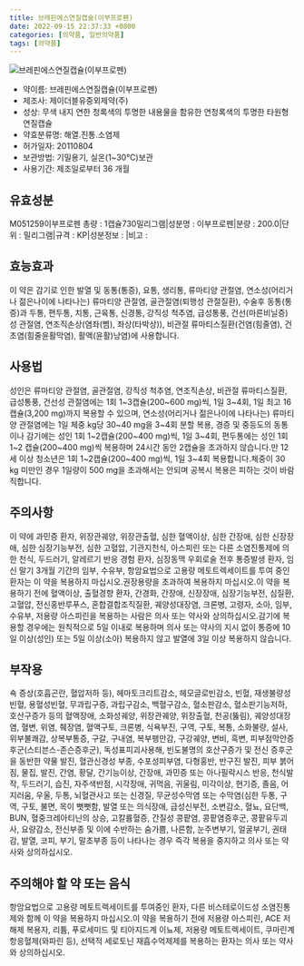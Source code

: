 ```yaml
---
title: 브레핀에스연질캡슐(이부프로펜)
date: 2022-09-15 22:37:33 +0800
categories: [의약품, 일반의약품]
tags: [의약품]
---
```

![브레핀에스연질캡슐(이부프로펜)](https://nedrug.mfds.go.kr/pbp/cmn/itemImageDownload/147426564858700037)

- 약이름: 브레핀에스연질캡슐(이부프로펜)
- 제조사: 제이더블유중외제약(주)
- 성상: 무색 내지 연한 청록색의 투명한 내용물을 함유한 연청록색의 투명한 타원형 연질캡슐
- 약효분류명: 해열.진통.소염제
- 허가일자: 20110804
- 보관방법: 기밀용기, 실온(1~30℃)보관
- 사용기간: 제조일로부터 36 개월
## 유효성분
M051259이부프로펜
총량 : 1캡슐730밀리그램|성분명 : 이부프로펜|분량 : 200.0|단위 : 밀리그램|규격 : KP|성분정보 : |비고 :
## 효능효과
이 약은 감기로 인한 발열 및 동통(통증), 요통, 생리통, 류마티양 관절염, 연소성(어리거나 젊은나이에 나타나는) 류마티양 관절염, 골관절염(퇴행성 관절질환), 수술후 동통(통증)과 두통, 편두통, 치통, 근육통, 신경통, 강직성 척추염, 급성통풍, 건선(마른비닐증)성 관절염, 연조직손상(염좌(삠), 좌상(타박상)), 비관절 류마티스질환(건염(힘줄염), 건초염(힘줄윤활막염), 활액(윤활)낭염)에 사용합니다.
## 사용법
성인은 류마티양 관절염, 골관절염, 강직성 척추염, 연조직손상, 비관절 류마티스질환, 급성통풍, 건선성 관절염에는 1회 1~3캡슐(200~600 mg)씩, 1일 3~4회, 1일 최고 16캡슐(3,200 mg)까지 복용할 수 있으며, 연소성(어리거나 젊은나이에 나타나는) 류마티양 관절염에는 1일 체중 kg당 30~40 mg을 3~4회 분할 복용, 경증 및 중등도의 동통이나 감기에는 성인 1회 1~2캡슐(200~400 mg)씩, 1일 3~4회, 편두통에는 성인 1회 1~2 캡슐(200~400 mg)씩 복용하며 24시간 동안 2캡슐을 초과하지 않습니다.만 12세 이상 청소년은 1회 1~2캡슐(200~400 mg)씩, 1일 3~4회 복용합니다.체중이 30 kg 미만인 경우 1일량이 500 mg을 초과해서는 안되며 공복시 복용은 피하는 것이 바람직합니다.
## 주의사항
이 약에 과민증 환자, 위장관궤양, 위장관출혈, 심한 혈액이상, 심한 간장애, 심한 신장장애, 심한 심장기능부전, 심한 고혈압, 기관지천식, 아스피린 또는 다른 소염진통제에 의한 천식, 두드러기, 알레르기 반응 경험 환자, 심장동맥 우회로술 전후 통증발생 환자, 임신 말기 3개월 기간의 임부, 수유부, 항암요법으로 고용량 메토트렉세이트를 투여 중인 환자는 이 약을 복용하지 마십시오.권장용량을 초과하여 복용하지 마십시오.이 약을 복용하기 전에 혈액이상, 출혈경향 환자, 간경화, 간장애, 신장장애, 심장기능부전, 심질환, 고혈압, 전신홍반루푸스, 혼합결합조직질환, 궤양성대장염, 크론병, 고령자, 소아, 임부, 수유부, 저용량 아스피린을 복용하는 사람은 의사 또는 약사와 상의하십시오.감기에 복용할 경우에는 원칙적으로 5일 이내로 복용하며 의사 또는 약사의 지시 없이 통증에 10일 이상(성인) 또는 5일 이상(소아) 복용하지 않고 발열에 3일 이상 복용하지 않습니다.
## 부작용
쇽 증상(호흡곤란, 혈압저하 등), 헤마토크리트감소, 헤모글로빈감소, 빈혈, 재생불량성빈혈, 용혈성빈혈, 무과립구증, 과립구감소, 백혈구감소, 혈소판감소, 혈소판기능저하, 호산구증가 등의 혈액장애, 소화성궤양, 위장관궤양, 위장출혈, 천공(뚫림), 궤양성대장염, 혈변, 위염, 췌장염, 혈액구토, 크론병, 식욕부진, 구역, 구토, 복통, 소화불량, 설사, 위부불쾌감, 상복부통증, 구갈, 구내염, 복부팽만감, 구강궤양, 변비, 흑변, 피부점막안증후군(스티븐스-존슨증후군), 독성표피괴사용해, 빈도불명의 호산구증가 및 전신 증후군을 동반한 약물 발진, 혈관신경성 부종, 수포성피부염, 다형홍반, 반구진 발진, 피부 붉어짐, 물집, 발진, 간염, 황달, 간기능이상, 간장애, 과민증 또는 아나필락시스 반응, 천식발작, 두드러기, 습진, 자주색반점, 시각장애, 귀먹음, 귀울림, 미각이상, 현기증, 졸음, 어지러움, 우울, 두통, 뇌혈관사고 또는 신경질, 무균성수막염 또는 수막염(심한 두통, 구역, 구토, 불면, 목이 뻣뻣함, 발열 또는 의식장애, 급성신부전, 소변감소, 혈뇨, 요단백, BUN, 혈중크레아티닌의 상승, 고칼륨혈증, 간질성 콩팥염, 콩팥염증후군, 콩팥유두괴사, 요량감소, 전신부종 및 이에 수반하는 숨가쁨, 나른함, 눈주변부기, 얼굴부기, 권태감, 발열, 코피, 부기, 말초부종 등이 나타나는 경우 즉각 복용을 중지하고 의사 또는 약사와 상의하십시오.
## 주의해야 할 약 또는 음식
항암요법으로 고용량 메토트렉세이트를 투여중인 환자, 다른 비스테로이드성 소염진통제와 함께 이 약을 복용하지 마십시오.이 약을 복용하기 전에 저용량 아스피린, ACE 저해제 복용자, 리튬, 푸로세미드 및 티아지드계 이뇨제, 저용량 메토트렉세이트, 쿠마린계 항응혈제(와파린 등), 선택적 세로토닌 재흡수억제제를 복용하는 환자는 의사 또는 약사와 상의하십시오.
